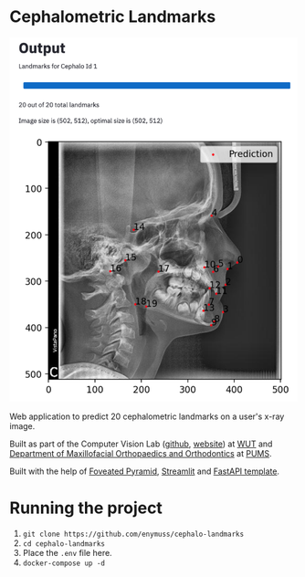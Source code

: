 
# Cephalometric Landmarks

![Screenshot from application with example xray and predictions](./docs/images/prediction.png)

Web application to predict 20 cephalometric landmarks on a user's x-ray image.


Built as part of the Computer Vision Lab ([github](https://github.com/WUT-ML), [website](https://cvlab.ii.pw.edu.pl/)) at [WUT](https://www.pw.edu.pl/engpw) and [Department of Maxillofacial Orthopaedics and Orthodontics](http://www.ortodoncja.ump.edu.pl/klinika/index.php?lng=en) at [PUMS](https://pums.ump.edu.pl/).


Built with the help of [Foveated Pyramid](https://github.com/logangilmour/FoveatedPyramid), [Streamlit](https://streamlit.io/) and [FastAPI template](https://github.com/tiangolo/full-stack-fastapi-postgresql).

# Running the project
1. `git clone https://github.com/enymuss/cephalo-landmarks`
2. `cd cephalo-landmarks`
3. Place the `.env` file here.
4. `docker-compose up -d`
